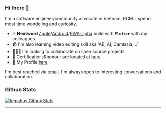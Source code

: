 ### Hi there 👋

I'm a software engineer/community advocate in Vietnam, HCM. I spend most time wondering and curiosity.

- 🔥 **Nextword** [Apple](https://apps.apple.com/vn/app/nextword/id1586762180)/[Android](https://play.google.com/store/apps/details?id=com.nextword.nextword)/[PWA-alpha](http://nextword-me-with-my-friends.web.app) build with **`Flutter`** with my colleagues.
- 📹 I'm also learning video editing skill aka 'AE, AI, Camtasia,...'
- 👨🏻‍💻 I’m looking to collaborate on open source projects
- 🥇 Certifications&honour are located at [here](https://github.com/HuyLG99/LeGiaHuy/tree/master/Certificate)
- 🎯 My Profile:[here](https://github.com/HuyLG99/HuyLG99/blob/master/LeGiaHuy_CV.pdf)

<div>
    I'm best reached via <a href="mailto:legiahuy.dev@gmail.com"/>email</a>. I'm always open to interesting conversations and collaboration.
</div>
 


### Github Stats

[![legiahuy Github Stats](https://github-readme-stats.vercel.app/api?username=huylg99&count_private=true&theme=default&show_icons=true)](https://github.com/HuyLG99)

----
